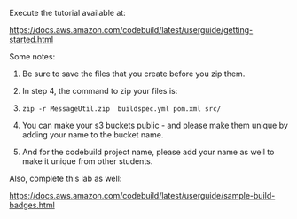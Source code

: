 Execute the tutorial available at:

https://docs.aws.amazon.com/codebuild/latest/userguide/getting-started.html

Some notes:

1. Be sure to save the files that you create before you zip them.

1. In step 4, the command to zip your files is:
1. `zip -r MessageUtil.zip  buildspec.yml pom.xml src/`

1. You can make your s3 buckets public - and please make them unique by adding your name to the bucket name.

1. And for the codebuild project name, please add your name as well to make it unique from other students.


Also, complete this lab as well:

https://docs.aws.amazon.com/codebuild/latest/userguide/sample-build-badges.html
